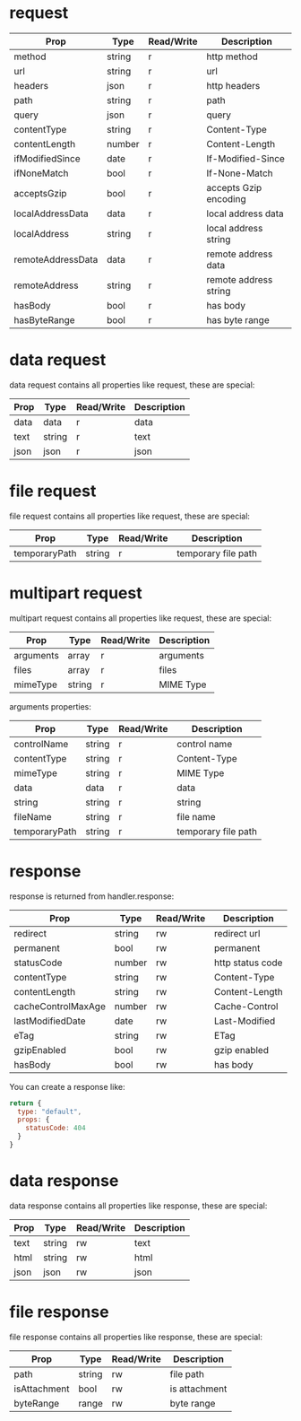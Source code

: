 # request

Prop | Type | Read/Write | Description
---|---|---|---
method | string | r | http method
url | string | r | url
headers | json | r | http headers
path | string | r | path
query | json | r | query
contentType | string | r | Content-Type
contentLength | number | r | Content-Length
ifModifiedSince | date | r | If-Modified-Since
ifNoneMatch | bool | r | If-None-Match
acceptsGzip | bool | r | accepts Gzip encoding
localAddressData | data | r | local address data
localAddress | string | r | local address string
remoteAddressData | data | r | remote address data
remoteAddress | string | r | remote address string
hasBody | bool | r | has body
hasByteRange | bool | r | has byte range

# data request

data request contains all properties like request, these are special:

Prop | Type | Read/Write | Description
---|---|---|---
data | data | r | data
text | string | r | text
json | json | r | json

# file request

file request contains all properties like request, these are special:

Prop | Type | Read/Write | Description
---|---|---|---
temporaryPath | string | r | temporary file path

# multipart request

multipart request contains all properties like request, these are special:

Prop | Type | Read/Write | Description
---|---|---|---
arguments | array | r | arguments
files | array | r | files
mimeType | string | r | MIME Type

arguments properties:

Prop | Type | Read/Write | Description
---|---|---|---
controlName | string | r | control name
contentType | string | r | Content-Type
mimeType | string | r | MIME Type
data | data | r | data
string | string | r | string
fileName | string | r | file name
temporaryPath | string | r | temporary file path

# response

response is returned from handler.response:

Prop | Type | Read/Write | Description
---|---|---|---
redirect | string | rw | redirect url
permanent | bool | rw | permanent
statusCode | number | rw | http status code
contentType | string | rw | Content-Type
contentLength | string | rw | Content-Length
cacheControlMaxAge | number | rw | Cache-Control
lastModifiedDate | date | rw | Last-Modified
eTag | string | rw | ETag
gzipEnabled | bool | rw | gzip enabled
hasBody | bool | rw | has body

You can create a response like:

```js
return {
  type: "default",
  props: {
    statusCode: 404
  }
}
```

# data response

data response contains all properties like response, these are special:

Prop | Type | Read/Write | Description
---|---|---|---
text | string | rw | text
html | string | rw | html
json | json | rw | json

# file response

file response contains all properties like response, these are special:

Prop | Type | Read/Write | Description
---|---|---|---
path | string | rw | file path
isAttachment | bool | rw | is attachment
byteRange | range | rw | byte range